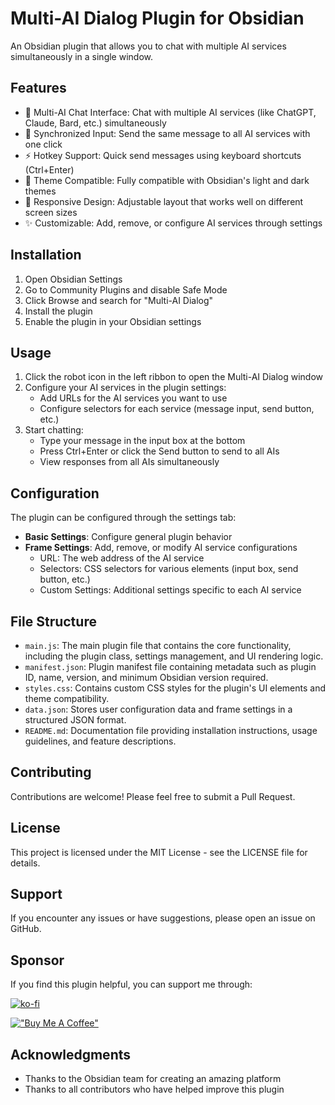 # Multi-AI Dialog Plugin for Obsidian

An Obsidian plugin that allows you to chat with multiple AI services simultaneously in a single window.

## Features

- 💬 Multi-AI Chat Interface: Chat with multiple AI services (like ChatGPT, Claude, Bard, etc.) simultaneously
- 🔄 Synchronized Input: Send the same message to all AI services with one click
- ⚡ Hotkey Support: Quick send messages using keyboard shortcuts (Ctrl+Enter)
- 🎨 Theme Compatible: Fully compatible with Obsidian's light and dark themes
- 📱 Responsive Design: Adjustable layout that works well on different screen sizes
- ✨ Customizable: Add, remove, or configure AI services through settings

## Installation

1. Open Obsidian Settings
2. Go to Community Plugins and disable Safe Mode
3. Click Browse and search for "Multi-AI Dialog"
4. Install the plugin
5. Enable the plugin in your Obsidian settings

## Usage

1. Click the robot icon in the left ribbon to open the Multi-AI Dialog window
2. Configure your AI services in the plugin settings:
   - Add URLs for the AI services you want to use
   - Configure selectors for each service (message input, send button, etc.)
3. Start chatting:
   - Type your message in the input box at the bottom
   - Press Ctrl+Enter or click the Send button to send to all AIs
   - View responses from all AIs simultaneously

## Configuration

The plugin can be configured through the settings tab:

- **Basic Settings**: Configure general plugin behavior
- **Frame Settings**: Add, remove, or modify AI service configurations
  - URL: The web address of the AI service
  - Selectors: CSS selectors for various elements (input box, send button, etc.)
  - Custom Settings: Additional settings specific to each AI service

## File Structure

- `main.js`: The main plugin file that contains the core functionality, including the plugin class, settings management, and UI rendering logic.
- `manifest.json`: Plugin manifest file containing metadata such as plugin ID, name, version, and minimum Obsidian version required.
- `styles.css`: Contains custom CSS styles for the plugin's UI elements and theme compatibility.
- `data.json`: Stores user configuration data and frame settings in a structured JSON format.
- `README.md`: Documentation file providing installation instructions, usage guidelines, and feature descriptions.

## Contributing

Contributions are welcome! Please feel free to submit a Pull Request.

## License

This project is licensed under the MIT License - see the LICENSE file for details.

## Support

If you encounter any issues or have suggestions, please open an issue on GitHub.

## Sponsor

If you find this plugin helpful, you can support me through:

[![ko-fi](https://ko-fi.com/img/githubbutton_sm.svg)](https://ko-fi.com/tengledeng)

[!["Buy Me A Coffee"](https://www.buymeacoffee.com/assets/img/custom_images/orange_img.png)](https://buymeacoffee.com/tengledeng)

## Acknowledgments

- Thanks to the Obsidian team for creating an amazing platform
- Thanks to all contributors who have helped improve this plugin
